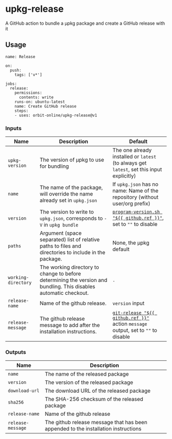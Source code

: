 # upkg-release

A GitHub action to bundle a μpkg package and create a GitHub release with it

## Usage

```
name: Release

on:
  push:
    tags: ['v*']

jobs:
  release:
    permissions:
      contents: write
    runs-on: ubuntu-latest
    name: Create GitHub release
    steps:
    - uses: orbit-online/upkg-release@v1
```

### Inputs

| Name                | Description                                                                                                       | Default                                                                                                                          |
| ------------------- | ----------------------------------------------------------------------------------------------------------------- | -------------------------------------------------------------------------------------------------------------------------------- |
| `upkg-version`      | The version of μpkg to use for bundling                                                                           | The one already installed or `latest` (to always get `latest`, set this input explicitly)                                        |
| `name`              | The name of the package, will override the name already set in `upkg.json`                                        | If `upkg.json` has no name: Name of the repository (without user/org prefix)                                                     |
| `version`           | The version to write to `upkg.json`, corresponds to `-V` in `upkg bundle`                                         | [`program-version.sh "${{ github.ref }}"`](https://github.com/orbit-online/program-version), set to `""` to disable              |
| `paths`             | Argument (space separated) list of relative paths to files and directories to include in the package.             | None, the μpkg default                                                                                                           |
| `working-directory` | The working directory to change to before determining the version and bundling. This disables automatic checkout. | `.`                                                                                                                              |
| `release-name`      | Name of the github release.                                                                                       | `version` input                                                                                                                  |
| `release-message`   | The github release message to add after the installation instructions.                                            | [`git-release "${{ github.ref }}"`](https://github.com/orbit-online/git-release) action `message` output, set to `""` to disable |

### Outputs

| Name              | Description                                                                        |
| ----------------- | ---------------------------------------------------------------------------------- |
| `name`            | The name of the released package                                                   |
| `version`         | The version of the released package                                                |
| `download-url`    | The download URL of the released package                                           |
| `sha256`          | The SHA-256 checksum of the released package                                       |
| `release-name`    | Name of the github release                                                         |
| `release-message` | The github release message that has been appended to the installation instructions |
